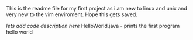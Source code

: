 This is the readme file for my first project as i am new to linux and unix and very new to the vim enviroment. Hope this gets saved.

*lets add code description here*
HelloWorld.java - prints the first program hello world

